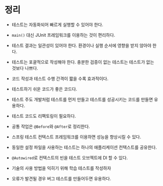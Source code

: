 # 정리

- 테스트는 자동화되어 빠르게 실행할 수 있어야 한다.

- `main()` 대신 JUnit 프레임워크를 이용하는 것이 편리하다.

- 테스트 결과는 일관성이 있어야 한다. 환경이나 실행 순서에 영향을 받지 않아야 한다.

- 테스트는 포괄적으로 작성해야 한다. 충분한 검증이 없는 테스트는 테스트가 없는 것보다 나쁘다.

- 코드 작성과 테스트 수행 간격이 짧을 수록 효과적이다.

- 테스트하기 쉬운 코드가 좋은 코드다.

- 테스트 주도 개발처럼 테스트를 먼저 만들고 테스트를 성공시키는 코드를 만들면 유용하다.

- 테스트 코드도 리팩토링이 필요하다.

- 공통 작업은 `@Before`와 `@After`로 정리한다.

- 스프링 테스트 컨텍스트 프레임워크를 이용하면 성능을 향상시킬 수 있다.

- 동일한 설정 파일을 사용하는 테스트는 하나의 애플리케이션 컨텍스트를 공유한다.

- `@Autowired`로 컨텍스트의 빈을 테스트 오브젝트에 DI 할 수 있다.

- 기술의 사용 방법을 익히기 위해 학습 테스트를 작성하자

- 오류가 발견될 경우 버그 테스트를 만들어두면 유용하다.